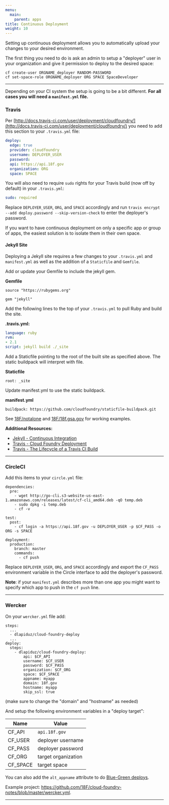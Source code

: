 ```yaml
---
menu:
  main:
    parent: apps
title: Continuous Deployment
weight: 10
---
```


Setting up continuous deployment allows you to automatically upload your
changes to your desired environment.

The first thing you need to do is ask an admin to setup a "deployer" user in your organization and give it permission to deploy to the desired space:

```
cf create-user ORGNAME_deployer RANDOM-PASSWORD
cf set-space-role ORGNAME_deployer ORG SPACE SpaceDeveloper
```

***

Depending on your CI system the setup is going to be a bit different. **For all cases you will need a `manifest.yml` file.**

### Travis

Per [http://docs.travis-ci.com/user/deployment/cloudfoundry/](http://docs.travis-ci.com/user/deployment/cloudfoundry/) you need to add this section to your `.travis.yml` file:

```yaml
deploy:
  edge: true
  provider: cloudfoundry
  username: DEPLOYER_USER
  password:
  api: https://api.18f.gov
  organization: ORG
  space: SPACE
```

You will also need to require `sudo` rights for your Travis build (now off by default) in your `.travis.yml`:

```yaml
sudo: required
```

Replace `DEPLOYER_USER`, `ORG`, and `SPACE` accordingly and run `travis encrypt --add deploy.password --skip-version-check` to enter the deployer's password.

If you want to have continuous deployment on only a specific app or group of apps, the easiest solution is to isolate them in their own space.

#### Jekyll Site

Deploying a Jekyll site requires a few changes to your `.travis.yml` and `manifest.yml` as well as the addition of a `Staticfile` and `Gemfile`.

Add or update your Gemfile to include the jekyll gem.

**Gemfile**

```
source "https://rubygems.org"

gem "jekyll"
```

Add the following lines to the top of your `.travis.yml` to pull Ruby and build the site. 

**.travis.yml:**

```yaml
language: ruby
rvm:
- 2.1
script: jekyll build ./_site
```

Add a Staticfile pointing to the root of the built site as specified above. The static buildpack will interpret with file.

**Staticfile**

```
root: _site
```

Update manifest.yml to use the static buildpack.

**manifest.yml**

```
buildpack: https://github.com/cloudfoundry/staticfile-buildpack.git 
```

See [18F/notalone](https://github.com/18F/notalone) and [18F/18f.gsa.gov](https://github.com/18F/18f.gsa.gov) for working examples.

**Additional Resources:**

- [Jekyll - Continuous Integration](http://jekyllrb.com/docs/continuous-integration/)
- [Travis - Cloud Foundry Deployment](http://docs.travis-ci.com/user/deployment/cloudfoundry/)
- [Travis - The Lifecycle of a Travis CI Build](http://docs.travis-ci.com/user/build-lifecycle/)

***

### CircleCI

Add this items to your `circle.yml` file:

```
dependencies:
  pre:
    - wget http://go-cli.s3-website-us-east-1.amazonaws.com/releases/latest/cf-cli_amd64.deb -qO temp.deb
    - sudo dpkg -i temp.deb
    - cf -v

test:
  post:
    - cf login -a https://api.18f.gov -u DEPLOYER_USER -p $CF_PASS -o ORG -s SPACE

deployment:
  production:
    branch: master
    commands:
      - cf push
```

Replace `DEPLOYER_USER`, `ORG`, and `SPACE` accordingly and export the `CF_PASS` environment variable in the Circle interface to add the deployer's password.

**Note**: if your `manifest.yml` describes more than one app you might want to specify which app to push in the `cf push` line.

***

### Wercker

On your `wercker.yml` file add:

```
steps:
  ...
  - dlapiduz/cloud-foundry-deploy
  ...
deploy:
  steps:
    - dlapiduz/cloud-foundry-deploy:
        api: $CF_API
        username: $CF_USER
        password: $CF_PASS
        organization: $CF_ORG
        space: $CF_SPACE
        appname: myapp
        domain: 18f.gov
        hostname: myapp
        skip_ssl: true
```

(make sure to change the "domain" and "hostname" as needed)

And setup the following environment variables in a "deploy target":

| Name    | Value              |
|---------|--------------------|
| CF_API  | `api.18f.gov`      |
| CF_USER | deployer username  |
| CF_PASS | deployer password  |
| CF_ORG  | target organization|
| CF_SPACE| target space       |



You can also add the `alt_appname` attribute to do [Blue-Green deploys](http://docs.pivotal.io/pivotalcf/devguide/deploy-apps/blue-green.html).

Example project: https://github.com/18F/cloud-foundry-notes/blob/master/wercker.yml.

***
